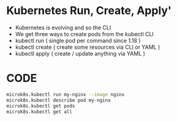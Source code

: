 # Kubernetes Run, Create, Apply'

- Kubernetes is evolving and so the CLI
- We get three ways to create pods from the kubectl CLI
- kubectl run ( single pod per command since 1.18 )
- kubectl create ( create some resources via CLI or YAML )
- kubectl apply ( create / update anything via YAML )

# CODE
```bash
microk8s.kubectl run my-nginx --image nginx
microk8s.kubectl describe pod my-nginx
microk8s.kubectl get pods
microk8s.kubectl get all

```
